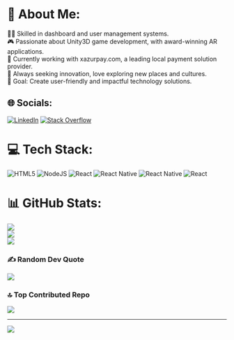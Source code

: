 # 💫 About Me:
👩‍💻 Skilled in dashboard and user management systems.<br>🎮 Passionate about Unity3D game development, with award-winning AR applications.<br>💼 Currently working with xazurpay.com, a leading local payment solution provider.<br>🌟 Always seeking innovation, love exploring new places and cultures.<br>🚀 Goal: Create user-friendly and impactful technology solutions.


## 🌐 Socials:
[![LinkedIn](https://img.shields.io/badge/LinkedIn-%230077B5.svg?logo=linkedin&logoColor=white)](https://linkedin.com/in/https://www.linkedin.com/in/dhruv-patil-a82169199/) [![Stack Overflow](https://img.shields.io/badge/-Stackoverflow-FE7A16?logo=stack-overflow&logoColor=white)](https://stackoverflow.com/users/8581230) 

# 💻 Tech Stack:
![HTML5](https://img.shields.io/badge/html5-%23E34F26.svg?style=for-the-badge&logo=html5&logoColor=white) ![NodeJS](https://img.shields.io/badge/node.js-6DA55F?style=for-the-badge&logo=node.js&logoColor=white) ![React](https://img.shields.io/badge/react-%2320232a.svg?style=for-the-badge&logo=react&logoColor=%2361DAFB) ![React Native](https://img.shields.io/badge/react_native-%2320232a.svg?style=for-the-badge&logo=react&logoColor=%2361DAFB) ![React Native](https://img.shields.io/badge/react_native-%2320232a.svg?style=for-the-badge&logo=react&logoColor=%2361DAFB) ![React](https://img.shields.io/badge/react-%2320232a.svg?style=for-the-badge&logo=react&logoColor=%2361DAFB)
# 📊 GitHub Stats:
![](https://github-readme-stats.vercel.app/api?username=larsonjack05&theme=dark&hide_border=false&include_all_commits=false&count_private=false)<br/>
![](https://github-readme-streak-stats.herokuapp.com/?user=larsonjack05&theme=dark&hide_border=false)<br/>
![](https://github-readme-stats.vercel.app/api/top-langs/?username=larsonjack05&theme=dark&hide_border=false&include_all_commits=false&count_private=false&layout=compact)

### ✍️ Random Dev Quote
![](https://quotes-github-readme.vercel.app/api?type=horizontal&theme=radical)

### 🔝 Top Contributed Repo
![](https://github-contributor-stats.vercel.app/api?username=larsonjack05&limit=5&theme=dark&combine_all_yearly_contributions=true)

---
[![](https://visitcount.itsvg.in/api?id=larsonjack05&icon=0&color=0)](https://visitcount.itsvg.in)

<!-- Proudly created with GPRM ( https://gprm.itsvg.in ) -->
